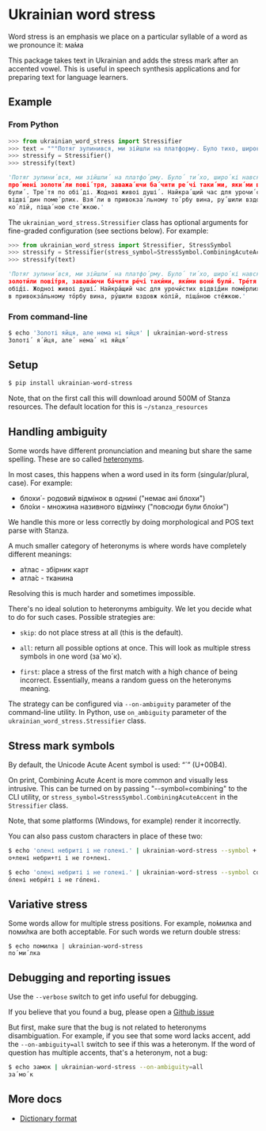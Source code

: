 Ukrainian word stress
=====================

Word stress is an emphasis we place on a particular syllable of a word as
we pronounce it: ма́ма

This package takes text in Ukrainian and adds the stress mark after an accented
vowel. This is useful in speech synthesis applications and for preparing text
for language learners.


## Example


### From Python

```python
>>> from ukrainian_word_stress import Stressifier
>>> text = """Потяг зупинився, ми зійшли на платформу. Було тихо, широкі навскісні промені золотили повітря, заважаючи бачити речі такими, якими вони були. Третя по обіді. Жодноі живоі душі. Найкращий час для урочистих відвідин померлих. Взяли в привокзальному торбу вина, рушили вздовж колій, піщаною стежкою."""
>>> stressify = Stressifier()
>>> stressify(text)

'Потяг зупини´вся, ми зійшли´ на платфо´рму. Було´ ти´хо, широ´кі навскі´сні
про´мені золоти´ли пові´тря, заважа´ючи ба´чити ре´чі таки´ми, яки´ми вони´
були´. Тре´тя по обі´ді. Жодноі живоі душі´. Найкра´щий час для урочи´стих
відві´дин поме´рлих. Взя´ли в привокза´льному то´рбу вина, ру´шили вздовж
ко´лій, піща´ною сте´жкою.'

```

The `ukrainian_word_stress.Stressifier` class has optional arguments for
fine-graded configuration (see sections below). For example:

```python
>>> from ukrainian_word_stress import Stressifier, StressSymbol
>>> stressify = Stressifier(stress_symbol=StressSymbol.CombiningAcuteAccent)
>>> stressify(text)

'Потяг зупини́вся, ми зійшли́ на платфо́рму. Було́ ти́хо, широ́кі навскі́сні про́мені
золоти́ли пові́тря, заважа́ючи ба́чити ре́чі таки́ми, яки́ми вони́ були́. Тре́тя по
обі́ді. Жодноі живоі душі́. Найкра́щий час для урочи́стих відві́дин поме́рлих. Взя́ли
в привокза́льному то́рбу вина, ру́шили вздовж ко́лій, піща́ною сте́жкою.'
```


### From command-line

```bash
$ echo 'Золоті яйця, але нема ні яйця' | ukrainian-word-stress
Золоті´ я´йця, але´ нема´ ні яйця´
```


## Setup

```bash
$ pip install ukrainian-word-stress
```

Note, that on the first call this will download around 500M of Stanza resources.
The default location for this is `~/stanza_resources`


## Handling ambiguity

Some words have different pronunciation and meaning but share the same spelling.
These are so called [heteronyms][1].

In most cases, this happens when a word used in its form (singular/plural, case).
For example:

* блохи́ - родовий відмінок в однині ("немає ані блохи́")
* бло́хи - множина називного відмінку ("повсюди були бло́хи")

We handle this more or less correctly by doing morphological and POS text parse
with Stanza.

A much smaller category of heteronyms is where words have completely different meanings:

* а́тлас - збірник карт
* атла́с - тканина

Resolving this is much harder and sometimes impossible.

There's no ideal solution to heteronyms ambiguity. We let you decide what to
do for such cases. Possible strategies are:

* `skip`: do not place stress at all (this is the default).

* `all`: return all possible options at once.  This will look as multiple
  stress symbols in one word (за´мо´к).

* `first`: place a stress of the first match with a high chance of being
  incorrect. Essentially, means a random guess on the heteronyms meaning.

The strategy can be configured via `--on-ambiguity` parameter of the
command-line utility. In Python, use `on_ambiguity` parameter of the 
`ukrainian_word_stress.Stressifier` class.


## Stress mark symbols

By default, the Unicode Acute Acent symbol is used: “´” (U+00B4).

On print, Combining Acute Acent is more common and visually less intrusive.
This can be turned on by passing "--symbol=combining" to the CLI utility,
or `stress_symbol=StressSymbol.CombiningAcuteAccent` in the `Stressifier` class.

Note, that some platforms (Windows, for example) render it incorrectly.

You can also pass custom characters in place of these two:

```bash
$ echo 'олені небриті і не голені.' | ukrainian-word-stress --symbol +
о+лені небри+ті і не го+лені.

$ echo 'олені небриті і не голені.' | ukrainian-word-stress --symbol combining
о́лені небри́ті і не го́лені.
```


## Variative stress

Some words allow for multiple stress positions. For example,
по́милка and поми́лка are both acceptable. For such words we return
double stress:

```
$ echo помилка | ukrainian-word-stress
по´ми´лка
```




## Debugging and reporting issues

Use the `--verbose` switch to get info useful for debugging.

If you believe that you found a bug, please open a [Github issue](https://github.com/lang-uk/ukrainian-word-stress/issues)

But first, make sure that the bug is not related to heteronyms disambiguation.
For example, if you see that some word lacks accent, add the `--on-ambiguity=all`
switch to see if this was a heteronym. If the word of question has
multiple accents, that's a heteronym, not a bug:

```bash
$ echo замок | ukrainian-word-stress --on-ambiguity=all
за´мо´к
```


## More docs

* [Dictionary format](./docs/dictionary_format.md)


[1]: https://en.wikipedia.org/wiki/Heteronym_(linguistics)
